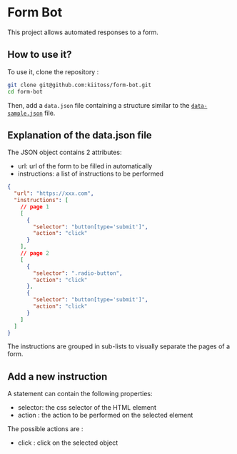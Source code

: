 # Form Bot

This project allows automated responses to a form.

## How to use it?

To use it, clone the repository :

```sh
git clone git@github.com:kiitoss/form-bot.git
cd form-bot
```

Then, add a `data.json` file containing a structure similar to the [`data-sample.json`](data-sample.json) file.

## Explanation of the data.json file

The JSON object contains 2 attributes:

- url: url of the form to be filled in automatically
- instructions: a list of instructions to be performed

```json
{
  "url": "https://xxx.com",
  "instructions": [
    // page 1
    [
      {
        "selector": "button[type='submit']",
        "action": "click"
      }
    ],
    // page 2
    [
      {
        "selector": ".radio-button",
        "action": "click"
      },
      {
        "selector": "button[type='submit']",
        "action": "click"
      }
    ]
  ]
}
```

The instructions are grouped in sub-lists to visually separate the pages of a form.

## Add a new instruction

A statement can contain the following properties:

- selector: the css selector of the HTML element
- action : the action to be performed on the selected element

The possible actions are :

- click : click on the selected object
